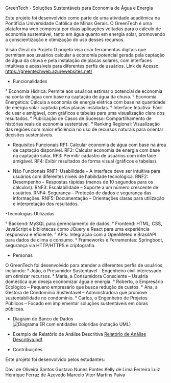 GreenTech - Soluções Sustentáveis para Economia de Água e Energia

Este projeto foi desenvolvido como parte de uma atividade acadêmica na Pontifícia Universidade Católica de Minas Gerais. O GreenTech é uma plataforma web composta por duas aplicações voltadas para o cálculo de economia sustentável, tanto em água quanto em energia solar, promovendo a conscientização e otimização do uso desses recursos.

Visão Geral do Projeto
O projeto visa criar ferramentas digitais que permitam aos usuários calcular a economia potencial gerada pela captação de água da chuva e pela instalação de placas solares, com interfaces intuitivas e acessíveis para diferentes perfis de usuários.
Link de Acesso: https://greentechweb.azurewebsites.net/

- Funcionalidades

° Economia Hídrica: Permite aos usuários estimar o potencial de economia na conta de água com base na captação de água da chuva.
° Economia Energética: Calcula a economia de energia elétrica com base na quantidade de energia solar captada pelas placas instaladas.
° Interface Intuitiva: Fácil de usar e amigável, com gráficos e tabelas para uma visualização clara dos resultados.
° Publicação de Casos de Sucesso: Compartilhamento de histórias reais de economia sustentável.
° Ranking Regional: Visualização das regiões com maior eficiência no uso de recursos naturais para orientar decisões sustentáveis.

- Requisitos Funcionais
RF1: Calcular economia de água com base na área de captação disponível.
RF2: Calcular economia de energia com base na captação solar.
RF3: Permitir cadastro de usuários com interface amigável.
RF4: Exibir resultados de forma visual (gráficos e tabelas).

- Não Funcionais
RNF1: Usabilidade – A interface deve ser intuitiva para usuários com diferentes níveis de habilidade tecnológica.
RNF2: Desempenho – Respostas rápidas (menos de 10 segundos para os cálculos).
RNF3: Escalabilidade – Suporte a um número crescente de usuários.
RNF4: Segurança – Proteção de dados e segurança das informações.
RNF5: Documentação – Orientações claras para utilização e interpretação dos resultados.

-Tecnologias Utilizadas

° Backend: MySQL para gerenciamento de dados.
° Frontend: HTML, CSS, JavaScript e bibliotecas como JQuery e React para uma experiência responsiva e eficiente.
° APIs: Integração com a OpenMeteo e BrasilAPI para dados de clima e consumo.
° Frameworks e Ferramentas: Springboot, segurança via HTTP/HTTPS e criptografia.

- Personas

O GreenTech foi desenvolvido para atender a diferentes perfis de usuários, incluindo:
° João, o Presumidor Sustentável – Engenheiro civil interessado em otimizar recursos.
° Maria, a Consumidora Consciente – Usuária doméstica que deseja economizar água e energia.
° Roberto, o Empresário Ecológico – Pequeno empresário que busca redução de custos.
° Ana, a Gestora de Condomínio Sustentável – Administradora que promove sustentabilidade no condomínio.
° Carlos, o Engenheiro de Projetos Públicos – Focado em implementar soluções sustentáveis em obras públicas.

- Diagram do Banco de Dados
![Diagrama ER com entidades coloridas (notação UML)](https://github.com/user-attachments/assets/649b7e90-91c3-4281-987f-d39150073e04)


- Exemplo de Relatório de Análise Descritiva
[Relatório de Análise Descritiva.pdf](https://github.com/user-attachments/files/17985254/Relatorio.de.Analise.Descritiva.pdf)

- Contribuições

Este projeto foi desenvolvido pelos estudantes:

Davi de Oliveira Santos
Gustavo Nunes Pontes
Kelly de Lima Ferreira
Luiz Henrique Ferraz de Azevedo
Marcelo Vitor Martins Paiva
